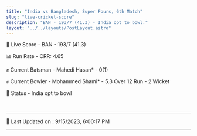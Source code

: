 ```yaml
---
title: "India vs Bangladesh, Super Fours, 6th Match"
slug: "live-cricket-score"
description: "BAN - 193/7 (41.3) - India opt to bowl."
layout: "../../layouts/PostLayout.astro"
---
```


🔴 Live Score - BAN - 193/7 (41.3)  

📊 Run Rate - CRR: 4.65  

✊ Current Batsman - Mahedi Hasan* - 0(1)  

✊ Current Bowler - Mohammed Shami* - 5.3 Over 12 Run - 2 Wicket  

📑 Status - India opt to bowl

<br />

***

📝 Last Updated on : 9/15/2023, 6:00:17 PM

***

